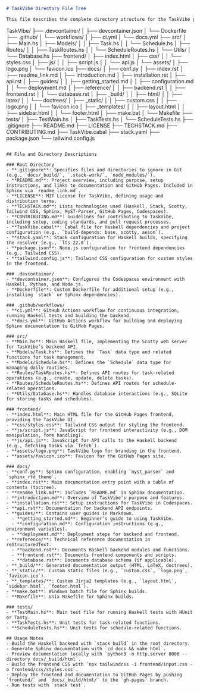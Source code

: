```markdown
# TaskVibe Directory File Tree

This file describes the complete directory structure for the TaskVibe project, a Haskell-based daily routine and scheduling web app developed in GitHub Codespaces, with a frontend hosted on GitHub Pages and documentation generated using Sphinx.

```
TaskVibe/
├── .devcontainer/
│   ├── devcontainer.json
│   └── Dockerfile
├── .github/
│   └── workflows/
│       ├── ci.yml
│       └── docs.yml
├── src/
│   ├── Main.hs
│   ├── Models/
│   │   ├── Task.hs
│   │   └── Schedule.hs
│   ├── Routes/
│   │   ├── TaskRoutes.hs
│   │   └── ScheduleRoutes.hs
│   └── Utils/
│       └── Database.hs
├── frontend/
│   ├── index.html
│   ├── css/
│   │   └── styles.css
│   ├── js/
│   │   ├── script.js
│   │   └── api.js
│   └── assets/
│       ├── logo.png
│       └── favicon.ico
├── docs/
│   ├── conf.py
│   ├── index.rst
│   ├── readme_link.md
│   ├── introduction.md
│   ├── installation.rst
│   ├── api.rst
│   ├── guides/
│   │   ├── getting_started.md
│   │   ├── configuration.md
│   │   └── deployment.md
│   ├── reference/
│   │   ├── backend.rst
│   │   ├── frontend.rst
│   │   └── database.rst
│   ├── _build/
│   │   ├── html/
│   │   ├── latex/
│   │   └── doctrees/
│   ├── _static/
│   │   ├── custom.css
│   │   ├── logo.png
│   │   └── favicon.ico
│   ├── _templates/
│   │   ├── layout.html
│   │   ├── sidebar.html
│   │   └── footer.html
│   ├── make.bat
│   └── Makefile
├── tests/
│   ├── TestMain.hs
│   ├── TaskTests.hs
│   └── ScheduleTests.hs
├── .gitignore
├── README.md
├── LICENSE
├── TECHSTACK.md
├── CONTRIBUTING.md
├── TaskVibe.cabal
├── stack.yaml
├── package.json
└── tailwind.config.js
```

## File and Directory Descriptions

### Root Directory
- **.gitignore**: Specifies files and directories to ignore in Git (e.g., `docs/_build/`, `.stack-work/`, `node_modules/`).
- **README.md**: Project overview, including purpose, setup instructions, and links to documentation and GitHub Pages. Included in Sphinx via `readme_link.md`.
- **LICENSE**: MIT License for TaskVibe, defining usage and distribution terms.
- **TECHSTACK.md**: Lists technologies used (Haskell, Stack, Scotty, Tailwind CSS, Sphinx, MyST-Parser, GitHub Pages, Codespaces).
- **CONTRIBUTING.md**: Guidelines for contributing to TaskVibe, including setup, coding standards, and pull request processes.
- **TaskVibe.cabal**: Cabal file for Haskell dependencies and project configuration (e.g., `build-depends: base, scotty, aeson`).
- **stack.yaml**: Stack configuration for Haskell builds, specifying the resolver (e.g., `lts-22.0`).
- **package.json**: Node.js configuration for frontend dependencies (e.g., Tailwind CSS).
- **tailwind.config.js**: Tailwind CSS configuration for custom styles in the frontend.

### .devcontainer/
- **devcontainer.json**: Configures the Codespaces environment with Haskell, Python, and Node.js.
- **Dockerfile**: Custom Dockerfile for additional setup (e.g., installing `stack` or Sphinx dependencies).

### .github/workflows/
- **ci.yml**: GitHub Actions workflow for continuous integration, running Haskell tests and building the backend.
- **docs.yml**: GitHub Actions workflow for building and deploying Sphinx documentation to GitHub Pages.

### src/
- **Main.hs**: Main Haskell file, implementing the Scotty web server for TaskVibe’s backend API.
- **Models/Task.hs**: Defines the `Task` data type and related functions for task management.
- **Models/Schedule.hs**: Defines the `Schedule` data type for managing daily routines.
- **Routes/TaskRoutes.hs**: Defines API routes for task-related operations (e.g., create, update, delete tasks).
- **Routes/ScheduleRoutes.hs**: Defines API routes for schedule-related operations.
- **Utils/Database.hs**: Handles database interactions (e.g., SQLite for storing tasks and schedules).

### frontend/
- **index.html**: Main HTML file for the GitHub Pages frontend, providing the TaskVibe UI.
- **css/styles.css**: Tailwind CSS output for styling the frontend.
- **js/script.js**: JavaScript for frontend interactivity (e.g., DOM manipulation, form handling).
- **js/api.js**: JavaScript for API calls to the Haskell backend (e.g., fetching tasks via `fetch`).
- **assets/logo.png**: TaskVibe logo for branding in the frontend.
- **assets/favicon.ico**: Favicon for the GitHub Pages site.

### docs/
- **conf.py**: Sphinx configuration, enabling `myst_parser` and `sphinx_rtd_theme`.
- **index.rst**: Main documentation entry point with a table of contents (toctree).
- **readme_link.md**: Includes `README.md` in Sphinx documentation.
- **introduction.md**: Overview of TaskVibe’s purpose and features.
- **installation.rst**: Setup instructions for TaskVibe in Codespaces.
- **api.rst**: Documentation for backend API endpoints.
- **guides/**: Contains user guides in Markdown.
  - **getting_started.md**: Beginner’s guide to using TaskVibe.
  - **configuration.md**: Configuration instructions (e.g., environment variables).
  - **deployment.md**: Deployment steps for backend and frontend.
- **reference/**: Technical reference documentation in reStructuredText.
  - **backend.rst**: Documents Haskell backend modules and functions.
  - **frontend.rst**: Documents frontend components and scripts.
  - **database.rst**: Documents database schema (if applicable).
- **_build/**: Generated documentation output (HTML, LaTeX, doctrees).
- **_static/**: Custom static files (e.g., `custom.css`, `logo.png`, `favicon.ico`).
- **_templates/**: Custom Jinja2 templates (e.g., `layout.html`, `sidebar.html`, `footer.html`).
- **make.bat**: Windows batch file for Sphinx builds.
- **Makefile**: Unix Makefile for Sphinx builds.

### tests/
- **TestMain.hs**: Main test file for running Haskell tests with HUnit or Tasty.
- **TaskTests.hs**: Unit tests for task-related functions.
- **ScheduleTests.hs**: Unit tests for schedule-related functions.

## Usage Notes
- Build the Haskell backend with `stack build` in the root directory.
- Generate Sphinx documentation with `cd docs && make html`.
- Preview documentation locally with `python3 -m http.server 8000 --directory docs/_build/html`.
- Build the frontend CSS with `npx tailwindcss -i frontend/input.css -o frontend/css/styles.css`.
- Deploy the frontend and documentation to GitHub Pages by pushing `frontend/` and `docs/_build/html/` to the `gh-pages` branch.
- Run tests with `stack test`.
```